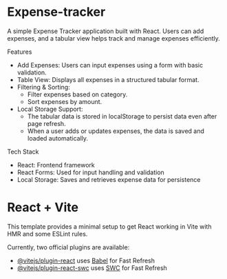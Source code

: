# Expense-tracker

A simple Expense Tracker application built with React. Users can add expenses, and a tabular view helps track and manage expenses efficiently.

Features
- Add Expenses: Users can input expenses using a form with basic validation.
- Table View: Displays all expenses in a structured tabular format.
- Filtering & Sorting:
    - Filter expenses based on category.
    - Sort expenses by amount.
- Local Storage Support:
    - The tabular data is stored in localStorage to persist data even after page refresh.
    - When a user adds or updates expenses, the data is saved and loaded automatically.

Tech Stack
- React: Frontend framework
- React Forms: Used for input handling and validation
- Local Storage: Saves and retrieves expense data for persistence

# React + Vite

This template provides a minimal setup to get React working in Vite with HMR and some ESLint rules.

Currently, two official plugins are available:

- [@vitejs/plugin-react](https://github.com/vitejs/vite-plugin-react/blob/main/packages/plugin-react/README.md) uses [Babel](https://babeljs.io/) for Fast Refresh
- [@vitejs/plugin-react-swc](https://github.com/vitejs/vite-plugin-react-swc) uses [SWC](https://swc.rs/) for Fast Refresh
